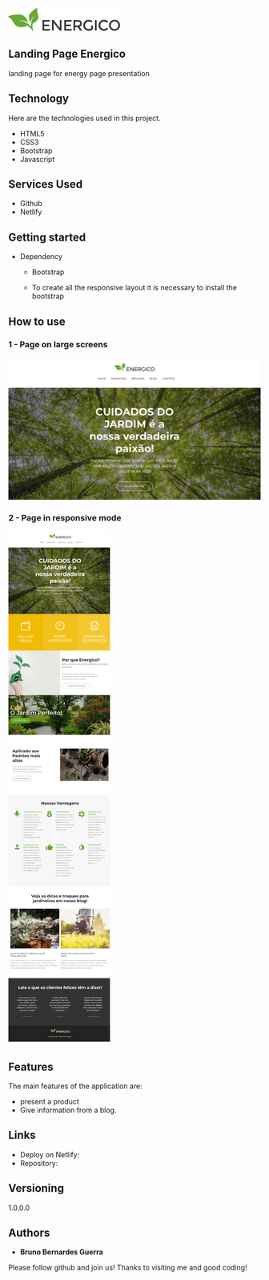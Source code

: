 ![Logo of the project](./assets/images/header-logo.png)

## Landing Page Energico

landing page for energy page presentation

## Technology

Here are the technologies used in this project.

- HTML5
- CSS3
- Bootstrap
- Javascript

## Services Used

- Github
- Netlify

## Getting started

- Dependency

  - Bootstrap

  - To create all the responsive layout it is necessary to install the bootstrap

## How to use

### 1 - Page on large screens

![Homepage image](./assets/readme/application-home.png)

### 2 - Page in responsive mode

![Posts](./assets/readme/application.png)

## Features

The main features of the application are:

- present a product
- Give information from a blog.

## Links

- Deploy on Netlify:
- Repository:

## Versioning

1.0.0.0

## Authors

- **Bruno Bernardes Guerra**

Please follow github and join us!
Thanks to visiting me and good coding!
